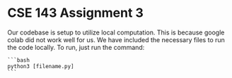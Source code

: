 # CSE 143 Assignment 3

Our codebase is setup to utilize local computation. This is because google colab did not work well for us. We have included the necessary files to run the code locally. To run, just run the command:
    
    ```bash
    python3 [filename.py]
    ```